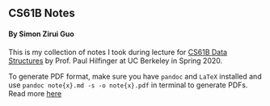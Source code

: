 ## CS61B Notes
#### By Simon Zirui Guo

This is my collection of notes I took during lecture for [CS61B Data Structures](http://inst.eecs.berkeley.edu/~cs61b/sp20/) by Prof. Paul Hilfinger at UC Berkeley in Spring 2020.

To generate PDF format, make sure you have `pandoc` and `LaTeX` installed and use `pandoc note{x}.md -s -o note{x}.pdf` in terminal to generate PDFs. Read more [here](https://pandoc.org/getting-started.html#step-6-converting-a-file)